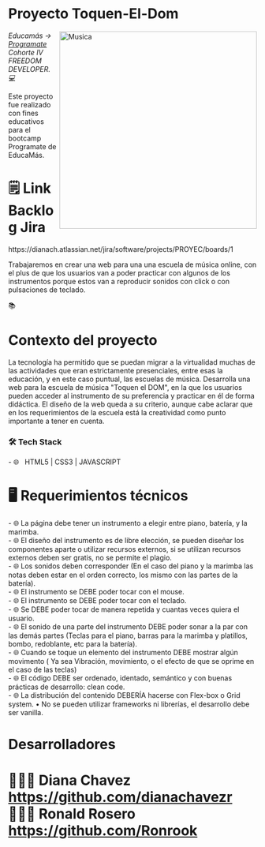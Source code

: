 <h1>Proyecto Toquen-El-Dom</h1>

<img src="https://www.pngmart.com/files/3/Music-PNG-Photos.png" min-width="400px" max-width="400px" width="400px" align="right" alt="Musica">
<p><em> Educamás -> <a href="https://educamas.com.co/">Programate</a> Cohorte IV FREEDOM DEVELOPER. 💻 </br>
</em></p>
Este proyecto fue realizado con fines educativos para el bootcamp Programate de EducaMás. 

<h1>🗒️ Link Backlog Jira</h1>
https://dianach.atlassian.net/jira/software/projects/PROYEC/boards/1

Trabajaremos en crear una web para una una escuela de música online, con el plus de que los usuarios van a poder practicar con algunos de los instrumentos porque estos van a reproducir sonidos con click o con pulsaciones de teclado.

📚<h1>Contexto del proyecto</h1>
La tecnología ha permitido que se puedan migrar a la virtualidad muchas de las actividades que eran estrictamente presenciales, entre esas la educación, y en este caso puntual, las escuelas de música. Desarrolla una web para la escuela de música "Toquen el DOM", en la que los usuarios pueden acceder al instrumento de su preferencia y practicar en él de forma didáctica. El diseño de la web queda a su criterio, aunque cabe aclarar que en los requerimientos de la escuela está la creatividad como punto importante a tener en cuenta.

<h3>🛠 Tech Stack </h3>
- 🌐 &nbsp; HTML5 | CSS3 | JAVASCRIPT
<h1> 🖥 Requerimientos técnicos </h1>
- 🌐 La página debe tener un instrumento a elegir entre piano, batería, y la marimba. <br/>
- 🌐 El diseño del instrumento es de libre elección, se pueden diseñar los componentes aparte o utilizar recursos externos, si se utilizan recursos externos deben ser gratis, no se permite el plagio. <br/>
- 🌐 Los sonidos deben corresponder (En el caso del piano y la marimba las notas deben estar en el orden correcto, los mismo con las partes de la batería). <br/>
- 🌐 El instrumento se DEBE poder tocar con el mouse. <br/>
- 🌐 El instrumento se DEBE poder tocar con el teclado. <br/> 
- 🌐 Se DEBE poder tocar de manera repetida y cuantas veces quiera el usuario. <br/>
- 🌐 El sonido de una parte del instrumento DEBE poder sonar a la par con las demás partes (Teclas para el piano, barras para la marimba y platillos, bombo, redoblante, etc para la batería). <br/>
- 🌐 Cuando se toque un elemento del instrumento DEBE mostrar algún movimento ( Ya sea Vibración, movimiento, o el efecto de que se oprime en el caso de las teclas) <br/>
- 🌐 El código DEBE ser ordenado, identado, semántico y con buenas prácticas de desarrollo: clean code. <br/>
- 🌐 La distribución del contenido DEBERÍA hacerse con Flex-box o Grid system. • No se pueden utilizar frameworks ni librerías, el desarrollo debe ser vanilla. <br/>

<h1>Desarrolladores<h1>
  
👩🏻‍💻 Diana Chavez  https://github.com/dianachavezr <br/>
👨🏻‍💻 Ronald Rosero https://github.com/Ronrook
